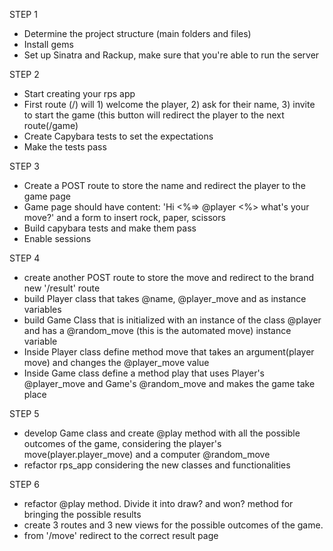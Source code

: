 STEP 1
- Determine the project structure (main folders and files)
- Install gems
- Set up Sinatra and Rackup, make sure that you're able to run the server

STEP 2
- Start creating your rps app
- First route (/) will 1) welcome the player, 2) ask for their name, 3) invite to start the game (this button will redirect the player to the next route(/game)
- Create Capybara tests to set the expectations
- Make the tests pass

STEP 3
- Create a POST route to store the name and redirect the player to the game page
- Game page should have content: 'Hi <%=> @player <%> what's your move?' and a form to insert rock, paper, scissors
- Build capybara tests and make them pass
- Enable sessions

STEP 4
- create another POST route to store the move and redirect to the brand new '/result' route
- build Player class that takes @name, @player_move and as instance variables
- build Game Class that is initialized with an instance of the class @player and has a @random_move (this is the automated move) instance variable
- Inside Player class define method move that takes an argument(player move) and changes the @player_move value
- Inside Game class define a method play that uses Player's @player_move and Game's @random_move and makes the game take place

STEP 5
- develop Game class and create @play method with all the possible outcomes of the game, considering the player's move(player.player_move) and a computer @random_move
- refactor rps_app considering the new classes and functionalities

STEP 6
- refactor @play method. Divide it into draw? and won? method for bringing the possible results
- create 3 routes and 3 new views for the possible outcomes of the game.
- from '/move' redirect to the correct result page
